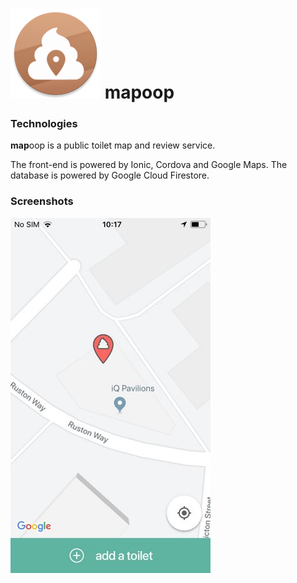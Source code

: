 # ![](./assets/ic_launcher_round.png) mapoop

### Technologies

**map**oop is a public toilet map and review service.

The front-end is powered by Ionic, Cordova and Google Maps. The database is powered by Google Cloud Firestore. 

### Screenshots

![iOS Screenshot](./assets/IMG_E0010.JPG)
